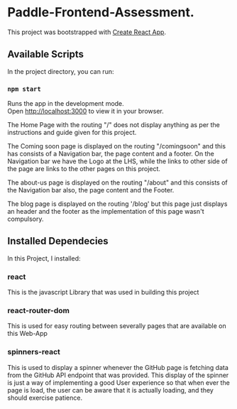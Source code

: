 # Paddle-Frontend-Assessment.

This project was bootstrapped with [Create React App](https://github.com/facebook/create-react-app).

## Available Scripts

In the project directory, you can run:

### `npm start`

Runs the app in the development mode.\
Open [http://localhost:3000](http://localhost:3000) to view it in your browser.

The Home Page with the routing "/" does not display anything as per the instructions and guide given for this project.

The Coming soon page is displayed on the routing "/comingsoon" and this has consists of a Navigation bar, the page content and a footer. On the Navigation bar we have the Logo at the LHS, while the links to other side of the page are links to the other pages on this project.

The about-us page is displayed on the routing "/about" and this consists of the Navigation bar also, the page content and the Footer.

The blog page is displayed on the routing '/blog' but this page just displays an header and the footer as the implementation of this page wasn't compulsory.

## Installed Dependecies

In this Project, I installed:

### react

This is the javascript Library that was used in building this project

### react-router-dom

This is used for easy routing between severally pages that are available on this Web-App

### spinners-react

This is used to display a spinner whenever the GitHub page is fetching data from the GitHub API endpoint that was provided. This display of the spinner is just a way of implementing a good User experience so that when ever the page is load, the user can be aware that it is actually loading, and they should exercise patience.

